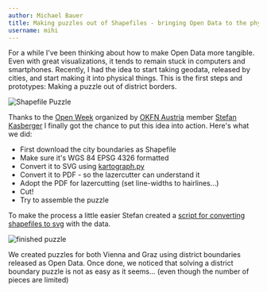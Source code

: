```yaml
---
author: Michael Bauer
title: Making puzzles out of Shapefiles - bringing Open Data to the physical world
username: mihi
---
```


For a while I've been thinking about how to make Open Data more tangible.
Even with great visualizations, it tends to remain stuck in computers and
smartphones. Recently, I had the idea to start taking geodata, released by
cities, and start making it into physical things. This is the first steps
and prototypes: Making a puzzle out of district borders.

![Shapefile Puzzle](http://farm6.staticflickr.com/5469/9380801297_dd91e4b99e_z_d.jpg)

Thanks to the [Open Week](http://openscience.alpine-geckos.at/events/open-week-graz-3/)
organized by [OKFN Austria](http://at.okfn.org) member [Stefan Kasberger](https://twitter.com/stefankasberger) 
I finally got the chance to put this idea into action. Here's what we did:

* First download the city boundaries as Shapefile
* Make sure it's WGS 84 EPSG 4326 formatted 
* Convert it to SVG using [kartograph.py](http://kartograph.org/about/kartograph.py/)
* Convert it to PDF - so the lazercutter can understand it
* Adopt the PDF for lazercutting (set line-widths to hairlines...)
* Cut!
* Try to assemble the puzzle

To make the process a little easier Stefan created a [script for converting shapefiles to svg](https://github.com/skasberger/lazzzor-puzzle)
with the data. 

![finished puzzle](http://farm6.staticflickr.com/5490/9383586970_99d359e228_z_d.jpg)

We created puzzles for both Vienna and Graz using district boundaries
released as Open Data.  Once done, we noticed that solving a district boundary puzzle is not as
easy as it seems... (even though the number of pieces are limited)
